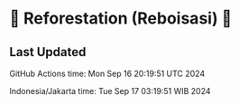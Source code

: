 
# 🌳 Reforestation (Reboisasi) 🌲

## Last Updated

GitHub Actions time: Mon Sep 16 20:19:51 UTC 2024

Indonesia/Jakarta time: Tue Sep 17 03:19:51 WIB 2024
